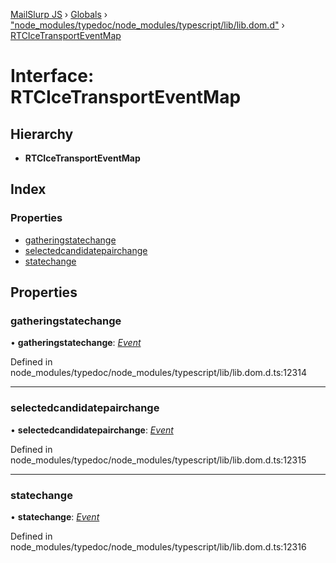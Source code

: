 [MailSlurp JS](../README.md) › [Globals](../globals.md) › ["node_modules/typedoc/node_modules/typescript/lib/lib.dom.d"](../modules/_node_modules_typedoc_node_modules_typescript_lib_lib_dom_d_.md) › [RTCIceTransportEventMap](_node_modules_typedoc_node_modules_typescript_lib_lib_dom_d_.rtcicetransporteventmap.md)

# Interface: RTCIceTransportEventMap

## Hierarchy

* **RTCIceTransportEventMap**

## Index

### Properties

* [gatheringstatechange](_node_modules_typedoc_node_modules_typescript_lib_lib_dom_d_.rtcicetransporteventmap.md#gatheringstatechange)
* [selectedcandidatepairchange](_node_modules_typedoc_node_modules_typescript_lib_lib_dom_d_.rtcicetransporteventmap.md#selectedcandidatepairchange)
* [statechange](_node_modules_typedoc_node_modules_typescript_lib_lib_dom_d_.rtcicetransporteventmap.md#statechange)

## Properties

###  gatheringstatechange

• **gatheringstatechange**: *[Event](_node_modules_typedoc_node_modules_typescript_lib_lib_dom_d_.event.md)*

Defined in node_modules/typedoc/node_modules/typescript/lib/lib.dom.d.ts:12314

___

###  selectedcandidatepairchange

• **selectedcandidatepairchange**: *[Event](_node_modules_typedoc_node_modules_typescript_lib_lib_dom_d_.event.md)*

Defined in node_modules/typedoc/node_modules/typescript/lib/lib.dom.d.ts:12315

___

###  statechange

• **statechange**: *[Event](_node_modules_typedoc_node_modules_typescript_lib_lib_dom_d_.event.md)*

Defined in node_modules/typedoc/node_modules/typescript/lib/lib.dom.d.ts:12316
